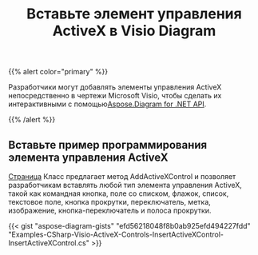 ﻿---
title: Вставьте элемент управления ActiveX в Visio Diagram
type: docs
weight: 10
url: /ru/net/insert-an-activex-control-in-the-visio-diagram/
description: На этой странице описывается, как вставить элемент управления ActiveX с библиотекой Aspose.Diagram.
---
{{% alert color="primary" %}}

 Разработчики могут добавлять элементы управления ActiveX непосредственно в чертежи Microsoft Visio, чтобы сделать их интерактивными с помощью[Aspose.Diagram for .NET API](https://products.aspose.com/diagram/net/).

{{% /alert %}}
## **Вставьте пример программирования элемента управления ActiveX**
[Страница](http://www.aspose.com/api/net/diagram/aspose.diagram/page) Класс предлагает метод AddActiveXControl и позволяет разработчикам вставлять любой тип элемента управления ActiveX, такой как командная кнопка, поле со списком, флажок, список, текстовое поле, кнопка прокрутки, переключатель, метка, изображение, кнопка-переключатель и полоса прокрутки.

{{< gist "aspose-diagram-gists" "efd56218048f8b0ab925efd494227fdd" "Examples-CSharp-Visio-ActiveX-Controls-InsertActiveXControl-InsertActiveXControl.cs" >}}

